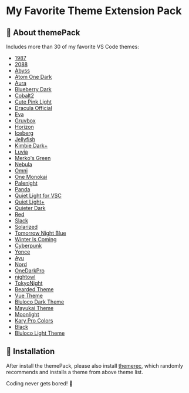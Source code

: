# My Favorite Theme Extension Pack

## :tshirt: About themePack

Includes more than 30 of my favorite VS Code themes:
* [1987](https://marketplace.visualstudio.com/items?itemName=annliu.1987)
* [2088](https://marketplace.visualstudio.com/items?itemName=Endormi.2077-theme)
* [Abyss](https://marketplace.visualstudio.com/items?itemName=gerane.Theme-Abyss)
* [Atom One Dark](https://marketplace.visualstudio.com/items?itemName=akamud.vscode-theme-onedark)
* [Aura](https://marketplace.visualstudio.com/items?itemName=DaltonMenezes.aura-theme)
* [Blueberry Dark](https://marketplace.visualstudio.com/items?itemName=peymanslh.blueberry-dark-theme)
* [Cobalt2](https://marketplace.visualstudio.com/items?itemName=wesbos.theme-cobalt2)
* [Cute Pink Light](https://marketplace.visualstudio.com/items?itemName=webfreak.cute-theme)
* [Dracula Official](https://marketplace.visualstudio.com/items?itemName=dracula-theme.theme-dracula)
* [Eva](https://marketplace.visualstudio.com/items?itemName=fisheva.eva-theme)
* [Gruvbox](https://marketplace.visualstudio.com/items?itemName=jdinhlife.gruvbox)
* [Horizon](https://marketplace.visualstudio.com/items?itemName=alexandernanberg.horizon-theme-vscode)
* [Iceberg](https://marketplace.visualstudio.com/items?itemName=harg.iceberg)
* [Jellyfish](https://marketplace.visualstudio.com/items?itemName=PawelBorkar.jellyfish)
* [Kimbie Dark+](https://marketplace.visualstudio.com/items?itemName=dnamsons.kimbie-dark-plus)
* [Luvia](https://marketplace.visualstudio.com/items?itemName=maciekkoks.luvia-theme)
* [Merko's Green](https://marketplace.visualstudio.com/items?itemName=merko.merko-green-theme)
* [Nebula](https://marketplace.visualstudio.com/items?itemName=ChirtleLovesDolls.nebula-theme)
* [Omni](https://marketplace.visualstudio.com/items?itemName=rocketseat.theme-omni)
* [One Monokai](https://marketplace.visualstudio.com/items?itemName=azemoh.one-monokai)
* [Palenight](https://marketplace.visualstudio.com/items?itemName=whizkydee.material-palenight-theme)
* [Panda](https://marketplace.visualstudio.com/items?itemName=tinkertrain.theme-panda)
* [Quiet Light for VSC](https://marketplace.visualstudio.com/items?itemName=onecrayon.theme-quietlight-vsc)
* [Quiet Light+](https://marketplace.visualstudio.com/items?itemName=ban.quietlight-plus)
* [Quieter Dark](https://marketplace.visualstudio.com/items?itemName=championswimmer.quieter-dark-color-theme)
* [Red](https://marketplace.visualstudio.com/items?itemName=gerane.Theme-red)
* [Slack](https://marketplace.visualstudio.com/items?itemName=felipe-mendes.slack-theme)
* [Solarized](https://marketplace.visualstudio.com/items?itemName=ryanolsonx.solarized)
* [Tomorrow Night Blue](https://marketplace.visualstudio.com/items?itemName=gerane.Theme-TomorrowNightBlue)
* [Winter Is Coming](https://marketplace.visualstudio.com/items?itemName=johnpapa.winteriscoming)
* [Cyberpunk](https://marketplace.visualstudio.com/items?itemName=max-SS.cyberpunk)
* [Yonce](https://marketplace.visualstudio.com/items?itemName=minamarkham.yonce-theme)
* [Ayu](https://marketplace.visualstudio.com/items?itemName=teabyii.ayu)
* [Nord](https://marketplace.visualstudio.com/items?itemName=arcticicestudio.nord-visual-studio-code)
* [OneDarkPro](https://marketplace.visualstudio.com/items?itemName=zhuangtongfa.Material-theme)
* [nightowl](https://marketplace.visualstudio.com/items?itemName=sdras.night-owl)
* [TokyoNight](https://marketplace.visualstudio.com/items?itemName=enkia.tokyo-night)
* [Bearded Theme](https://marketplace.visualstudio.com/items?itemName=BeardedBear.beardedtheme)
* [Vue Theme](https://marketplace.visualstudio.com/items?itemName=mariorodeghiero.vue-theme)
* [Bluloco Dark Theme](https://marketplace.visualstudio.com/items?itemName=uloco.theme-bluloco-dark)
* [Mayukai Theme](https://marketplace.visualstudio.com/items?itemName=GulajavaMinistudio.mayukaithemevsc)
* [Moonlight](https://marketplace.visualstudio.com/items?itemName=atomiks.moonlight)
* [Kary Pro Colors](https://marketplace.visualstudio.com/items?itemName=karyfoundation.theme-karyfoundation-themes)
* [Black](https://marketplace.visualstudio.com/items?itemName=Jaakko.black)
* [Bluloco Light Theme](https://marketplace.visualstudio.com/items?itemName=uloco.theme-bluloco-light)
<!-- This pack will install following theme extensions for you: -->

<!-- ## For more information
* [CSC111](https://jialiangtan.github.io/vscodetutorial/) -->


## :musical_keyboard: Installation
After install the themePack, please also install [themerec](https://marketplace.visualstudio.com/items?itemName=jtan.themerec), which randomly recommends and installs a theme from above theme list. 

Coding never gets bored! :partying_face:


<!-- # themerec -->
